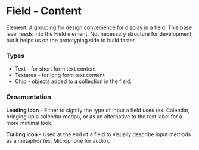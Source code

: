 # Field - Content

Element: A grouping for design convenience for display in a field. This base level feeds into the Field element. Not necessary structure for development, but it helps us on the prototyping side to build faster.

### Types

- Text - for short form text content
- Textarea - for long form text content
- Chip - objects added to a collection in the field.

### Ornamentation

**Leading Icon** - Either to signify the type of input a field uses (ex. Calendar, bringing up a calendar modal), or as an alternative to the text label for a more minimal look.

**Trailing Icon** - Used at the end of a field to visually describe input methods as a metaphor (ex. Microphone for audio).

